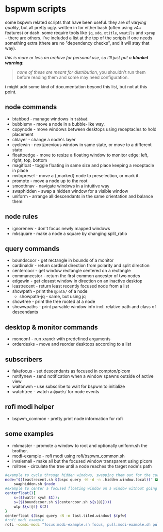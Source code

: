 bspwm scripts
=============

some bspwm related scripts that have been useful. they are of _varying quality_, but all pretty ugly. written in for either bash (often using v4+ features) or dash.
some require tools like `jq`, `xdo`, `xtitle`, `wmutils` and `xprop` - there are others. i've included a list at the top of the scripts if one needs something extra (there are no "dependency checks", and it will stay that way).

_this is more or less an archive for personal use, so i'll just put a **blanket warning**_:
>_none of these are meant for distribution_, you shouldn't run them before reading them and some may need configuration.

i might add some kind of documentation beyond this list, but not at this point.

node commands
-------------

* btabbed       - manage windows in `tabbed`.
* bubblemv      - move a node in a bubble-like way.
* copynode      - move windows between desktops using receptacles to hold placement
* chlayer       - change a node's layer
* cyclewin      - next/previous window in same state, or move to a different state
* floattoedge   - move to resize a floating window to monitor edge: left, right, top, bottom
* magifloat     - toggle floating in same size and place keeping a receptacle in place
* mvtopresel    - move a {,marked} node to preselection, or mark it.
* promote       - move a node up to the root
* smoothnav     - navigate windows in a intuitive way
* swaphidden    - swap a hidden window for a visible window
* uniform       - arrange all descendants in the same orientation and balance them

node rules
----------

* ignorenew     - don't focus newly mapped windows
* mksquare      - make a node a square by changing split_ratio

query commands 
-------------- 

* boundscoor    - get rectangle in bounds of a monitor
* cardinaldir   - return cardinal direction from polarity and split direction
* centercoor    - get window rectangle centered on a rectangle
* commancestor  - return the first common ancestor of two nodes
* edgewin       - get closest window in direction on an inactive desktop
* leastrecent   - return least recently focused node from a list
* showpath      - print the `@path/` of a node
  * showpath-jq - same, but using jq
* showtree      - print the tree rooted at a node
* showwpaths    - print parsable window info incl. relative path and class of descendants

desktop & monitor commands
--------------------------

* monconf       - run xrandr with predefined arguments
* orderdesks    - move and reorder desktops according to a list

subscribers
-----------

* fakefocus     - set descendants as focused in compton/picom
* notifynew     - send notification when a window spawns outside of active view
* waitonwm      - use subscribe to wait for bspwm to initialize
* watchtree     - watch a `@path/` for node events

rofi modi helper
----------------

* bspwm_common  - pretty print node information for rofi

some examples
-------------

* mkmaster      - promote a window to root and optionally uniform.sh the brother.
* modi-example  - rofi modi using rofi/bspwm_common.sh
* invsiemall    - make all but the focused window transparent using picom
* rolltree      - circulate the tree until a node reaches the target node's path


``` bash
#example to cycle through hidden windows, swapping them out for the current window
node="$(leastrecent.sh $(bspc query -N -d -n .hidden.window.local))" &&
    swaphidden.sh $node
#example to center a focused floating window on a window without going off monitor
centerfloat(){
    s=($(wattr xywh $1));
    s=($(boundscoor.sh $(centercoor.sh ${s[@]})))
    wtp ${s[@]} $(2)
}
centerfloat $(bspc query -N -n last.tiled.window) $(pfw)
#rofi modi example
rofi -combi-modi "focus:modi-example.sh focus, pull:modi-example.sh pull" -modi combi -show combi
```

